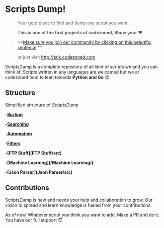 # Scripts Dump!

> Your goto place to find and dump any script you want.



> **This is one of the first projects of codezoned, Show your :heart:**

> **[Make sure you join our community by clicking on this beautiful sentence](http://talk.codezoned.com) **

> or just visit http://talk.codezoned.com



ScriptsDump is a complete repository of all kind of scripts we and you can think of. Scripts written in any languages are welcomed but we at codezoned tend to lean towards **Python and Go** :wink:.

## Structure
Simplified structure of *ScriptsDump*

-**[Sorting](/Arrays-Sorting/src)**

-**[Searching](/Arrays-searching/src)**

-**[Automation](Automation/src)**

-**[Filters](Filters/src)**

-**[FTP Stuff](FTP Stuff/src)**

-**[Machine Learning](/Machine Learning/)**

-**[Json Parser](Json Parser/src)**






## Contributions

ScriptsDump is new and needs your help and collaboration to grow, Our vision to spread and learn knowledge is fueled from your contributions.

As of now, Whatever script you think you want to add, Make a PR and do it. You have our full support :smiling_imp:
